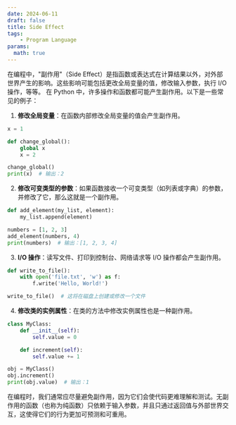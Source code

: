 ```yaml
---
date: 2024-06-11
draft: false
title: Side Effect
tags: 
    - Program Language
params:
  math: true
---
```



在编程中，"副作用"（Side Effect）是指函数或表达式在计算结果以外，对外部世界产生的影响。这些影响可能包括更改全局变量的值，修改输入参数，执行 I/O 操作，等等。
在 Python 中，许多操作和函数都可能产生副作用。以下是一些常见的例子：

1. **修改全局变量**：在函数内部修改全局变量的值会产生副作用。

```python
x = 1

def change_global():
    global x
    x = 2

change_global()
print(x)  # 输出：2
```

2. **修改可变类型的参数**：如果函数接收一个可变类型（如列表或字典）的参数，并修改了它，那么这就是一个副作用。

```python
def add_element(my_list, element):
    my_list.append(element)

numbers = [1, 2, 3]
add_element(numbers, 4)
print(numbers)  # 输出：[1, 2, 3, 4]
```

3. **I/O 操作**：读写文件、打印到控制台、网络请求等 I/O 操作都会产生副作用。

```python
def write_to_file():
    with open('file.txt', 'w') as f:
        f.write('Hello, World!')

write_to_file()  # 这将在磁盘上创建或修改一个文件
```

4. **修改类的实例属性**：在类的方法中修改实例属性也是一种副作用。

```python
class MyClass:
    def __init__(self):
        self.value = 0

    def increment(self):
        self.value += 1

obj = MyClass()
obj.increment()
print(obj.value)  # 输出：1
```

在编程时，我们通常应尽量避免副作用，因为它们会使代码更难理解和测试。无副作用的函数（也称为纯函数）只依赖于输入参数，并且只通过返回值与外部世界交互，这使得它们的行为更加可预测和可重用。